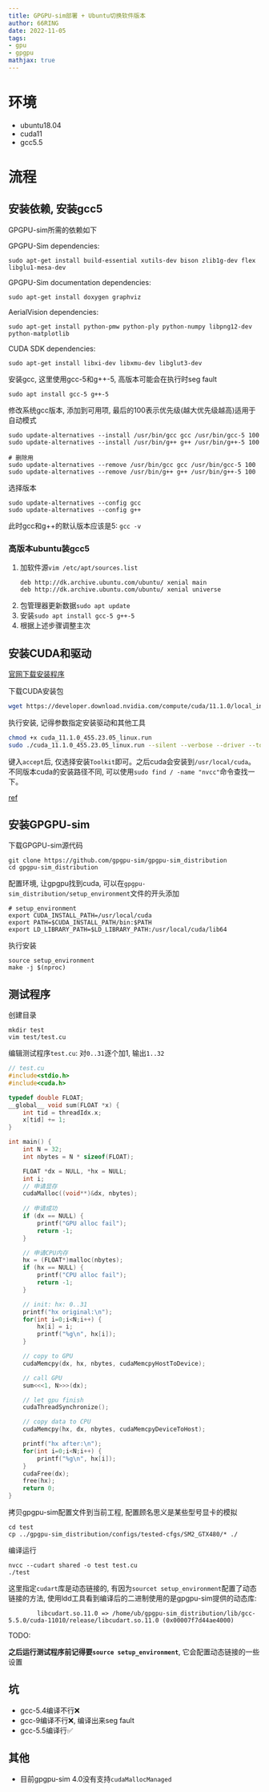 ```yaml
---
title: GPGPU-sim部署 + Ubuntu切换软件版本
author: 66RING
date: 2022-11-05
tags: 
- gpu
- gpgpu
mathjax: true
---
```


# 环境

- ubuntu18.04
- cuda11
- gcc5.5


# 流程

## 安装依赖, 安装gcc5

GPGPU-sim所需的依赖如下

GPGPU-Sim dependencies:

```
sudo apt-get install build-essential xutils-dev bison zlib1g-dev flex libglu1-mesa-dev
```

GPGPU-Sim documentation dependencies:

```
sudo apt-get install doxygen graphviz
```

AerialVision dependencies:

```
sudo apt-get install python-pmw python-ply python-numpy libpng12-dev python-matplotlib
```

CUDA SDK dependencies:

```
sudo apt-get install libxi-dev libxmu-dev libglut3-dev
```

安装gcc, 这里使用gcc-5和g++-5, 高版本可能会在执行时seg fault

```
sudo apt install gcc-5 g++-5
```

修改系统gcc版本, 添加到可用项, 最后的100表示优先级(越大优先级越高)适用于自动模式

```
sudo update-alternatives --install /usr/bin/gcc gcc /usr/bin/gcc-5 100
sudo update-alternatives --install /usr/bin/g++ g++ /usr/bin/g++-5 100

# 删除用
sudo update-alternatives --remove /usr/bin/gcc gcc /usr/bin/gcc-5 100
sudo update-alternatives --remove /usr/bin/g++ g++ /usr/bin/g++-5 100
```

选择版本

```
sudo update-alternatives --config gcc
sudo update-alternatives --config g++
```

此时gcc和g++的默认版本应该是5: `gcc -v`


### 高版本ubuntu装gcc5

1. 加软件源`vim /etc/apt/sources.list`
    ```
    deb http://dk.archive.ubuntu.com/ubuntu/ xenial main
    deb http://dk.archive.ubuntu.com/ubuntu/ xenial universe
    ```
2. 包管理器更新数据`sudo apt update`
3. 安装`sudo apt install gcc-5 g++-5`
4. 根据上述步骤调整主次


## 安装CUDA和驱动

[官网下载安装程序](https://developer.nvidia.com/cuda-toolkit-archive?spm=a2c4g.14484438.10004.1)

下载CUDA安装包

```sh
wget https://developer.download.nvidia.com/compute/cuda/11.1.0/local_installers/cuda_11.1.0_455.23.05_linux.run
```

执行安装, 记得参数指定安装驱动和其他工具

```sh
chmod +x cuda_11.1.0_455.23.05_linux.run
sudo ./cuda_11.1.0_455.23.05_linux.run --silent --verbose --driver --toolkit --samples
```

键入`accept`后, 仅选择安装`Toolkit`即可。之后cuda会安装到`/usr/local/cuda`。不同版本cuda的安装路径不同, 可以使用`sudo find / -name "nvcc"`命令查找一下。

[ref](https://help.aliyun.com/apsara/enterprise/v_3_13_0_20201215/ecs/enterprise-user-guide/install-the-cuda-and-gpu-drivers-for-a-linux-instance.html)


## 安装GPGPU-sim

下载GPGPU-sim源代码

```
git clone https://github.com/gpgpu-sim/gpgpu-sim_distribution
cd gpgpu-sim_distribution
```

配置环境, 让gpgpu找到cuda, 可以在`gpgpu-sim_distribution/setup_environment`文件的开头添加

```
# setup_environment
export CUDA_INSTALL_PATH=/usr/local/cuda
export PATH=$CUDA_INSTALL_PATH/bin:$PATH
export LD_LIBRARY_PATH=$LD_LIBRARY_PATH:/usr/local/cuda/lib64
```

执行安装

```
source setup_environment
make -j $(nproc)
```


## 测试程序

创建目录

```
mkdir test
vim test/test.cu
```

编辑测试程序`test.cu`: 对`0..31`逐个加1, 输出`1..32`

```c
// test.cu
#include<stdio.h>
#include<cuda.h>

typedef double FLOAT;
__global__ void sum(FLOAT *x) {
	int tid = threadIdx.x;
	x[tid] += 1;
}

int main() {
	int N = 32;
	int nbytes = N * sizeof(FLOAT);

	FLOAT *dx = NULL, *hx = NULL;
	int i;
	// 申请显存
	cudaMalloc((void**)&dx, nbytes);
	
	// 申请成功
	if (dx == NULL) {
		printf("GPU alloc fail");
		return -1;
	}

	// 申请CPU内存
	hx = (FLOAT*)malloc(nbytes);
	if (hx == NULL) {
		printf("CPU alloc fail");
		return -1;
	}

	// init: hx: 0..31
	printf("hx original:\n");
	for(int i=0;i<N;i++) {
		hx[i] = i;
		printf("%g\n", hx[i]);
	}

	// copy to GPU
	cudaMemcpy(dx, hx, nbytes, cudaMemcpyHostToDevice);

	// call GPU
	sum<<<1, N>>>(dx);

	// let gpu finish
	cudaThreadSynchronize();

	// copy data to CPU
	cudaMemcpy(hx, dx, nbytes, cudaMemcpyDeviceToHost);

	printf("hx after:\n");
	for(int i=0;i<N;i++) {
		printf("%g\n", hx[i]);
	}
	cudaFree(dx);
	free(hx);
	return 0;
}
```

拷贝gpgpu-sim配置文件到当前工程, 配置顾名思义是某些型号显卡的模拟

```
cd test
cp ../gpgpu-sim_distribution/configs/tested-cfgs/SM2_GTX480/* ./
```

编译运行

```
nvcc --cudart shared -o test test.cu
./test
```

这里指定`cudart`库是动态链接的, 有因为`sourcet setup_environment`配置了动态链接的方法, 使用ldd工具看到编译后的二进制使用的是gpgpu-sim提供的动态库:

```
        libcudart.so.11.0 => /home/ub/gpgpu-sim_distribution/lib/gcc-5.5.0/cuda-11010/release/libcudart.so.11.0 (0x00007f7d44ae4000)
```
TODO:

**之后运行测试程序前记得要`source setup_environment`**, 它会配置动态链接的一些设置


## 坑

- gcc-5.4编译不行❌
- gcc-9编译不行❌, 编译出来seg fault
- gcc-5.5编译行✅


## 其他

- 目前gpgpu-sim 4.0没有支持`cudaMallocManaged`
